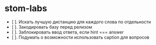 # stom-labs

- [ ]. Искать лучшую дистанцию для каждого слова по отдельности
- [ ]. Закодировать базу перед релизом
- [ ]. Заблокировать ввод ответа, если hint === answer
- [ ]. Подумать о возможности использовать caption для вопросов